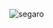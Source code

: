 ![segaro](https://github.com/Hasannejad/iransam3/assets/165054142/b8fb6093-1644-4f6f-897b-ba3b63c262fa)
